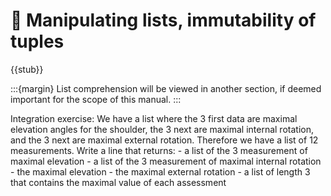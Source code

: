 # 🚧 Manipulating lists, immutability of tuples

{{stub}}

:::{margin}
List comprehension will be viewed in another section, if deemed important for the scope of this manual.
:::





Integration exercise: We have a list where the 3 first data are maximal elevation angles for the shoulder, the 3 next are maximal internal rotation, and the 3 next are maximal external rotation. Therefore we have a list of 12 measurements. Write a line that returns:
    - a list of the 3 measurement of maximal elevation
    - a list of the 3 measurement of maximal internal rotation
    - the maximal elevation
    - the maximal external rotation
    - a list of length 3 that contains the maximal value of each assessment